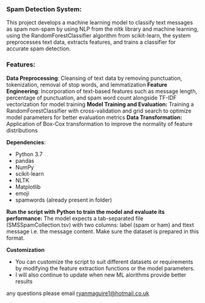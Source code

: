 ### <b> Spam Detection System: </b>
This project develops a machine learning model to classify text messages as spam non-spam by using NLP from the nltk library and machine learning, using the RandomForestClassifier algorithm from scikit-learn, the system preprocesses text data, extracts features, and trains a classifier for accurate spam detection.

### <b> Features: </b>
**Data Preprocessing**: Cleansing of text data by removing punctuation, tokenization, removal of stop words, and lemmatization
**Feature Engineering**: Incorporation of text-based features such as message length, percentage of punctuation, and spam word count alongside TF-IDF vectorization for model training
**Model Training and Evaluation:** Training a RandomForestClassifier with cross-validation and grid search to optimize model parameters for better evaluation metrics
**Data Transformation:** Application of Box-Cox transformation to improve the normality of feature distributions

**Dependencies**:
- Python 3.7
- pandas
- NumPy
- scikit-learn
- NLTK
- Matplotlib
- emoji
- spamwords (already present in folder) 

**Run the script with Python to train the model and evaluate its performance:**
The model expects a tab-separated file (SMSSpamCollection.tsv) with two columns: label (spam or ham) and ttext message i.e. the message content. Make sure the dataset is prepared in this format.

**Customization**
- You can customize the script to suit different datasets or requirements by modifying the feature extraction functions or the model parameters.
- I will also continue to update when new ML alorithms provide better results

any questions please email ryanmaguire1@hotmail.co.uk
